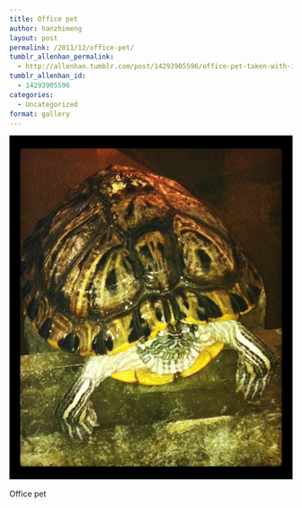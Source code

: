 ```yaml
---
title: Office pet
author: hanzhimeng
layout: post
permalink: /2011/12/office-pet/
tumblr_allenhan_permalink:
  - http://allenhan.tumblr.com/post/14293905596/office-pet-taken-with-instagram
tumblr_allenhan_id:
  - 14293905596
categories:
  - Uncategorized
format: gallery
---
```

[<img class="alignnone size-full wp-image-531" alt="tumblr_lwa1sjXrS91qzkacto1_" src="/images/uploads/2013/03/tumblr_lwa1sjXrS91qzkacto1_.jpg" width="612" height="612" />][1]

Office pet

 [1]: /images/uploads/2013/03/tumblr_lwa1sjXrS91qzkacto1_.jpg
